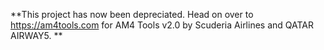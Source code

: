 **This project has now been depreciated. Head on over to https://am4tools.com for AM4 Tools v2.0 by Scuderia Airlines and QATAR AIRWAY5. ** 


